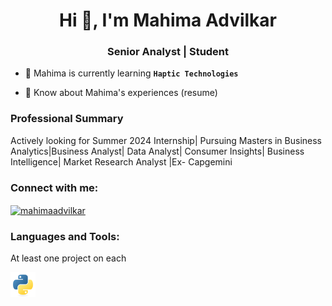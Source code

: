 <h1 align="center">Hi 👋, I'm Mahima Advilkar</h1>
<h3 align="center">Senior Analyst | Student </h3>

- 🌱 Mahima is currently learning **`Haptic Technologies`** 

- 📄 Know about Mahima's experiences (resume) 

<h3  align="left">Professional Summary</h3>
  
Actively looking for Summer 2024 Internship| Pursuing Masters in Business Analytics|Business Analyst| Data Analyst| Consumer Insights| Business Intelligence| Market Research Analyst |Ex- Capgemini

<h3 align="left">Connect with me:</h3>
<p align="left">
<a href="https://linkedin.com/in/mahimaadvilkar" target="blank"><img align="center" src="https://raw.githubusercontent.com/rahuldkjain/github-profile-readme-generator/master/src/images/icons/Social/linked-in-alt.svg" alt="mahimaadvilkar" height="30" width="40" /></a>

</p>


<h3 align="left">Languages and Tools:</h3>
<p> At least one project on each </p>
<p align="left"> <a href="https://www.python.org" target="_blank" rel="noreferrer"> <img src="https://raw.githubusercontent.com/devicons/devicon/master/icons/python/python-original.svg" alt="python" width="40" height="40"/> </a> </p>
